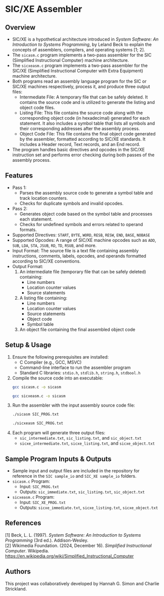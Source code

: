 # SIC/XE Assembler

## Overview
- SIC/XE is a hypothetical architecture introduced in *System Software: An Introduction to Systems Programming*, by Leland Beck to explain the concepts of assemblers, compilers, and operating systems [1; 2].
- The `sicasm.c` program implements a two-pass assembler for the SIC (Simplified Instructional Computer) machine architecture.
- The `sicxeasm.c` program implements a two-pass assembler for the SIC/XE (Simplified Instructional Computer with Extra Equipment) machine architecture.
- Both programs read an assembly language program for the SIC or SIC/XE machines respectively, process it, and produce three output files:
  - Intermediate File: A temporary file that can be safely deleted. It contains the source code and is utilized to generate the listing and object code files.
  - Listing File: This file contains the source code along with the corresponding object code (in hexadecimal) generated for each statement. It also includes a symbol table that lists all symbols and their corresponding addresses after the assembly process.
  - Object Code File: This file contains the final object code generated by the assembler, formatted according to SIC/XE standards. It includes a Header record, Text records, and an End record.
- The program handles basic directives and opcodes in the SIC/XE instruction set and performs error checking during both passes of the assembly process.

## Features
- Pass 1:
  - Parses the assembly source code to generate a symbol table and track location counters.
  - Checks for duplicate symbols and invalid opcodes.
- Pass 2:
  - Generates object code based on the symbol table and processes each statement.
  - Checks for undefined symbols and errors related to operand formats.
- Supported Directives: `START`, `BYTE`, `WORD`, `RESB`, `RESW`, `END`, `BASE`, `NOBASE`
- Supported Opcodes: A range of SIC/XE machine opcodes such as `ADD`, `SUB`, `LDA`, `STA`, `JSUB`, `RD`, `TD`, `RSUB`, and more.
- Input Format: The source file is a text file containing assembly instructions, comments, labels, opcodes, and operands formatted according to SIC/XE conventions.
- Output Format:
  1. An intermediate file (temporary file that can be safely deleted) containing:
      - Line numbers
      - Location counter values
      - Source statements
  2. A listing file containing:
      - Line numbers
      - Location counter values
      - Source statements
      - Object code
      - Symbol table
  3. An object file containing the final assembled object code

## Setup & Usage
1. Ensure the following prerequisites are installed:
    - C Compiler (e.g., GCC, MSVC)
    - Command-line interface to run the assembler program
    - Standard C libraries: `stdio.h`, `stdlib.h`, `string.h`, `stdbool.h`
2. Compile the source code into an executable:
    ```bash
    gcc sicasm.c -o sicasm
    ```
    ```bash
    gcc sicxeasm.c -o sicasm
    ```
3. Run the assembler with the input assembly source code file:
    ```bash
    ./sicasm SIC_PROG.txt
    ```
    ```bash
    ./sicxeasm SIC_PROG.txt
    ```
4. Each program will generate three output files:
    - `sic_intermediate.txt`, `sic_listing.txt`, and `sic_object.txt`
    - `sicxe_intermediate.txt`, `sicxe_listing.txt`, and `sicxe_object.txt`

## Sample Program Inputs & Outputs
- Sample input and output files are included in the repository for reference in the `SIC sample_io` and `SIC_XE sample_io` folders.
- `sicasm.c` Program:
  - Input: `SIC_PROG.txt`
  - Outputs: `sic_immediate.txt`, `sic_listing.txt`, `sic_object.txt`
- `sicxeasm.c` Program:
  - Input: `SIC_XE_PROG.txt`
  - Outputs: `sicxe_immediate.txt`, `sicxe_listing.txt`, `sicxe_object.txt`

## References
[1] Beck, L. L. (1997). *System Software: An Introduction to Systems Programming* (3rd ed.). Addison-Wesley.  
[2] Wikimedia Foundation. (2024, December 16). *Simplified Instructional Computer*. Wikipedia. https://en.wikipedia.org/wiki/Simplified_Instructional_Computer

## Authors
This project was collaboratively developed by Hannah G. Simon and Charlie Strickland.

